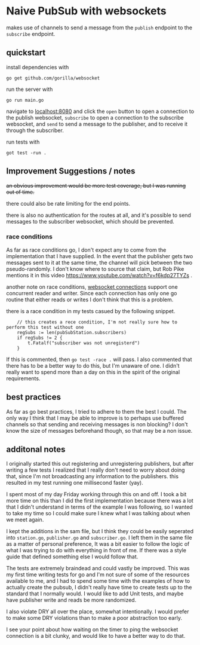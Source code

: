 # Naive PubSub with websockets

makes use of channels to send a message from the `publish` endpoint to the `subscribe` endpoint.

## quickstart

install dependencies with

```
go get github.com/gorilla/websocket
```

run the server with

```
go run main.go
```

navigate to [localhost:8080](http://localhost:8080) and click the `open` button to open a connection to the publish websocket, `subscribe` to open a connection to the subscribe websocket, and `send` to send a message to the publisher, and to receive it through the subscriber.

run tests with

```
got test -run .
```


## Improvement Suggestions / notes

~~an obvious improvement would be more test coverage, but I was running out of time.~~

there could also be rate limiting for the end points.

there is also no authentication for the routes at all, and it's possible to send messages to the subscriber websocket, which should be prevented.

### race conditions
As far as race conditions go, I don't expect any to come from the implementation that I have supplied. In the event that the publisher gets two messages sent to it at the same time, the channel will pick between the two pseudo-randomly. I don't know where to source that claim, but Rob Pike mentions it in this video https://www.youtube.com/watch?v=f6kdp27TYZs .

another note on race conditions, [websocket connections](https://godoc.org/github.com/gorilla/websocket#hdr-Concurrency) support one concurrent reader and writer. Since each connection has only one go routine that either reads or writes I don't think that this is a problem.

there is a race condition in my tests casued by the following snippet.

```
	// this creates a rece condition, I'm not really sure how to perform this test without one
	regSubs := len(pubSubStation.subscribers)
	if regSubs != 2 {
		t.Fatalf("subscriber was not unregisterd")
	}
```

If this is commented, then `go test -race .` will pass. I also commented that there has to be a better way to do this, but I'm unaware of one. I didn't really want to spend more than a day on this in the spirit of the original requirements.


## best practices

As far as go best practices, I tried to adhere to them the best I could. The only way I think that I may be able to improve is to perhaps use buffered channels so that sending and receiving messages is non blocking? I don't know the size of messages beforehand though, so that may be a non issue.


## additonal notes

I originally started this out registering and unregistering publishers, but after writing a few tests I realized that I really don't need to worry about doing that, since I'm not broadcasting any information to the publishers. this resulted in my test running one millisecond faster (yay).

I spent most of my day Friday working through this on and off. I took a bit more time on this than I did the first implementation because there was a lot that I didn't understand in terms of the example I was following, so I wanted to take my time so I could make sure I knew what I was talking about when we meet again.

I kept the additions in the sam file, but I think they could be easily seperated into `station.go`, `publisher.go` and `subscriber.go`. I left them in the same file as a matter of personal preference, It was a bit easier to follow the logic of what I was trying to do with everything in front of me. If there was a style guide that defined something else I would follow that.


The tests are extremely braindead and could vastly be improved. This was my first time writing tests for go and I'm not sure of some of the resources available to me, and I had to spend some time with the examples of how to actually create the pubsub, I didn't really have time to create tests up to the standard that I normally would. I would like to add Unit tests, and maybe have publisher write and reads be more randomized.


I also violate DRY all over the place, somewhat intentionally. I would prefer to make some DRY violations than to make a poor abstraction too early.


I see your point about how waiting on the timer to ping the websocket connection is a bit clunky, and would like to have a better way to do that.
